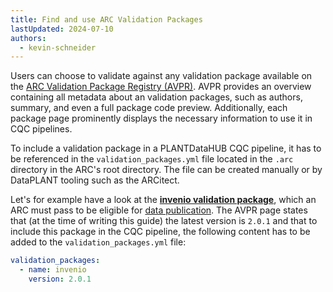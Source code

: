 ```yaml
---
title: Find and use ARC Validation Packages
lastUpdated: 2024-07-10
authors:
  - kevin-schneider
---
```


Users can choose to validate against any validation package available on the [ARC Validation Package Registry (AVPR)](https://avpr.nfdi4plants.org). AVPR provides an overview containing all metadata about an validation packages, such as authors, summary, and even a full package code preview. Additionally, each package page prominently displays the necessary information to use it in CQC pipelines.

To include a validation package in a PLANTDataHUB CQC pipeline, it has to be referenced in the `validation_packages.yml` file located in the `.arc` directory in the ARC's root directory. The file can be created manually or by DataPLANT tooling such as the ARCitect.

Let's for example have a look at the **[invenio validation package](https://avpr.nfdi4plants.org/package/invenio)**, which an ARC must pass to be eligible for [data publication](../datahub-data-publications.html). The AVPR page states that (at the time of writing this guide) the latest version is `2.0.1` and that to include this package in the CQC pipeline, the following content has to be added to the `validation_packages.yml` file:

```yaml
validation_packages:
  - name: invenio
    version: 2.0.1
```